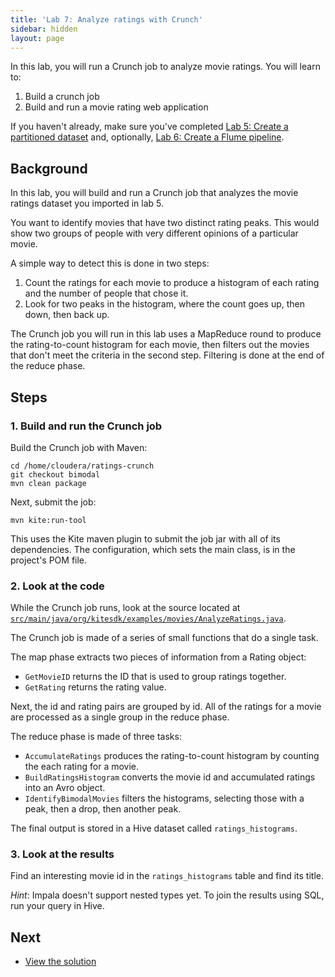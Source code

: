 ```yaml
---
title: 'Lab 7: Analyze ratings with Crunch'
sidebar: hidden
layout: page
---
```


In this lab, you will run a Crunch job to analyze movie ratings. You will learn to:

1. Build a crunch job
2. Build and run a movie rating web application

If you haven't already, make sure you've completed [Lab 5: Create a partitioned dataset][lab-5] and, optionally, [Lab 6: Create a Flume pipeline][lab-6].

## Background

In this lab, you will build and run a Crunch job that analyzes the movie ratings dataset you imported in lab 5.

You want to identify movies that have two distinct rating peaks. This would show two groups of people with very different opinions of a particular movie.

A simple way to detect this is done in two steps:

1. Count the ratings for each movie to produce a histogram of each rating and the number of people that chose it.
2. Look for two peaks in the histogram, where the count goes up, then down, then back up.

The Crunch job you will run in this lab uses a MapReduce round to produce the rating-to-count histogram for each movie, then filters out the movies that don't meet the criteria in the second step. Filtering is done at the end of the reduce phase.

## Steps

### 1. Build and run the Crunch job

Build the Crunch job with Maven:

```
cd /home/cloudera/ratings-crunch
git checkout bimodal
mvn clean package
```

Next, submit the job:

```
mvn kite:run-tool
```

This uses the Kite maven plugin to submit the job jar with all of its dependencies. The configuration, which sets the main class, is in the project's POM file.

### 2. Look at the code

While the Crunch job runs, look at the source located at [`src/main/java/org/kitesdk/examples/movies/AnalyzeRatings.java`][job-code].

The Crunch job is made of a series of small functions that do a single task.

The map phase extracts two pieces of information from a Rating object:

* `GetMovieID` returns the ID that is used to group ratings together.
* `GetRating` returns the rating value.

Next, the id and rating pairs are grouped by id. All of the ratings for a movie are processed as a single group in the reduce phase.

The reduce phase is made of three tasks:

* `AccumulateRatings` produces the rating-to-count histogram by counting the each rating for a movie.
* `BuildRatingsHistogram` converts the movie id and accumulated ratings into an Avro object.
* `IdentifyBimodalMovies` filters the histograms, selecting those with a peak, then a drop, then another peak.

The final output is stored in a Hive dataset called `ratings_histograms`.

[job-code]: https://github.com/rdblue/ratings-crunch/blob/bimodal/src/main/java/org/kitesdk/examples/movies/AnalyzeRatings.java

### 3. Look at the results

Find an interesting movie id in the `ratings_histograms` table and find its title.

_Hint_: Impala doesn't support nested types yet. To join the results using SQL, run your query in Hive.

## Next

* [View the solution][lab-7-solution]

[lab-5]: 5-create-a-partitioned-dataset.html
[lab-6]: 6-create-a-flume-pipeline.html
[lab-7-solution]: 7-analyze-ratings-with-crunch-solution.html
